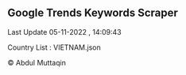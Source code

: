 

## Google Trends Keywords Scraper 
 
Last Update 05-11-2022 , 14:09:43

Country List :
VIETNAM.json



© Abdul Muttaqin 
